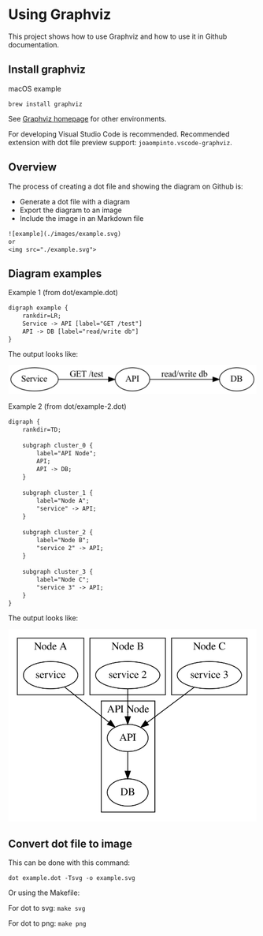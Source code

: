 # Using Graphviz

This project shows how to use Graphviz and how to use it in Github documentation.

## Install graphviz
macOS example

```
brew install graphviz
```

See [Graphviz homepage](https://graphviz.org/download/) for other environments.

For developing Visual Studio Code is recommended. Recommended extension with dot file preview support: `joaompinto.vscode-graphviz`.

## Overview

The process of creating a dot file and showing the diagram on Github is:
* Generate a dot file with a diagram
* Export the diagram to an image
* Include the image in an Markdown file
```
![example](./images/example.svg)
or
<img src="./example.svg">
```

## Diagram examples

Example 1 (from dot/example.dot)

```
digraph example {
    rankdir=LR;
    Service -> API [label="GET /test"]
    API -> DB [label="read/write db"]
}
```

The output looks like:

![example](./images/example.png)

Example 2 (from dot/example-2.dot)

```
digraph {
    rankdir=TD;

    subgraph cluster_0 {
        label="API Node";
        API;
        API -> DB;
    }

    subgraph cluster_1 {
        label="Node A";
        "service" -> API;
    }

    subgraph cluster_2 {
        label="Node B";
        "service 2" -> API;
    }

    subgraph cluster_3 {
        label="Node C";
        "service 3" -> API;
    }
}
```

The output looks like:

![example](./images/example-2.svg)

## Convert dot file to image

This can be done with this command:

```
dot example.dot -Tsvg -o example.svg
````

Or using the Makefile:

For dot to svg:
`make svg`

For dot to png:
`make png`
